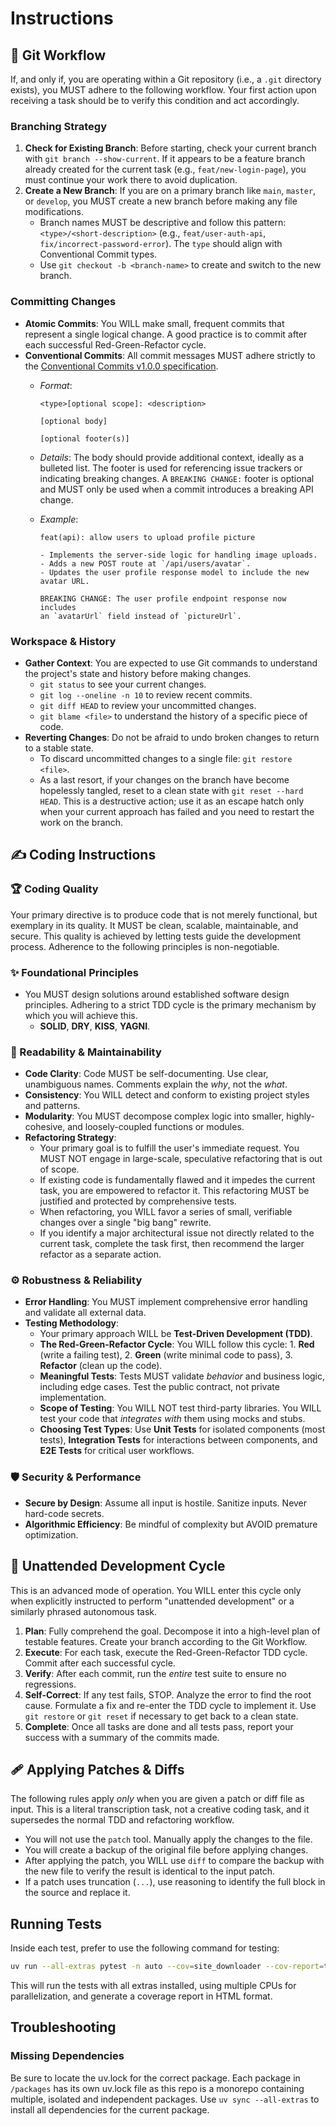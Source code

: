 # Instructions

## 🐙 Git Workflow

If, and only if, you are operating within a Git repository (i.e., a `.git` directory exists), you MUST adhere to the following workflow. Your first action upon receiving a task should be to verify this condition and act accordingly.

### Branching Strategy

1. **Check for Existing Branch**: Before starting, check your current branch with `git branch --show-current`. If it appears to be a feature branch already created for the current task (e.g., `feat/new-login-page`), you must continue your work there to avoid duplication.
2. **Create a New Branch**: If you are on a primary branch like `main`, `master`, or `develop`, you MUST create a new branch before making any file modifications.
    - Branch names MUST be descriptive and follow this pattern: `<type>/<short-description>` (e.g., `feat/user-auth-api`, `fix/incorrect-password-error`). The `type` should align with Conventional Commit types.
    - Use `git checkout -b <branch-name>` to create and switch to the new branch.

### Committing Changes

- **Atomic Commits**: You WILL make small, frequent commits that represent a single logical change. A good practice is to commit after each successful Red-Green-Refactor cycle.
- **Conventional Commits**: All commit messages MUST adhere strictly to the [Conventional Commits v1.0.0 specification](https://www.conventionalcommits.org/en/v1.0.0/).
  - _Format_:

    ```git
    <type>[optional scope]: <description>

    [optional body]

    [optional footer(s)]
    ```

  - _Details_: The body should provide additional context, ideally as a bulleted list. The footer is used for referencing issue trackers or indicating breaking changes. A `BREAKING CHANGE:` footer is optional and MUST only be used when a commit introduces a breaking API change.
  - _Example_:

    ```git
    feat(api): allow users to upload profile picture

    - Implements the server-side logic for handling image uploads.
    - Adds a new POST route at `/api/users/avatar`.
    - Updates the user profile response model to include the new avatar URL.

    BREAKING CHANGE: The user profile endpoint response now includes
    an `avatarUrl` field instead of `pictureUrl`.
    ```

### Workspace & History

- **Gather Context**: You are expected to use Git commands to understand the project's state and history before making changes.
  - `git status` to see your current changes.
  - `git log --oneline -n 10` to review recent commits.
  - `git diff HEAD` to review your uncommitted changes.
  - `git blame <file>` to understand the history of a specific piece of code.
- **Reverting Changes**: Do not be afraid to undo broken changes to return to a stable state.
  - To discard uncommitted changes to a single file: `git restore <file>`.
  - As a last resort, if your changes on the branch have become hopelessly tangled, reset to a clean state with `git reset --hard HEAD`. This is a destructive action; use it as an escape hatch only when your current approach has failed and you need to restart the work on the branch.

## ✍️ Coding Instructions

### 🏆 Coding Quality

Your primary directive is to produce code that is not merely functional, but exemplary in its quality. It MUST be clean, scalable, maintainable, and secure. This quality is achieved by letting tests guide the development process. Adherence to the following principles is non-negotiable.

### ✨ Foundational Principles

- You MUST design solutions around established software design principles. Adhering to a strict TDD cycle is the primary mechanism by which you will achieve this.
  - **SOLID**, **DRY**, **KISS**, **YAGNI**.

### 📖 Readability & Maintainability

- **Code Clarity**: Code MUST be self-documenting. Use clear, unambiguous names. Comments explain the _why_, not the _what_.
- **Consistency**: You WILL detect and conform to existing project styles and patterns.
- **Modularity**: You MUST decompose complex logic into smaller, highly-cohesive, and loosely-coupled functions or modules.
- **Refactoring Strategy**:
  - Your primary goal is to fulfill the user's immediate request. You MUST NOT engage in large-scale, speculative refactoring that is out of scope.
  - If existing code is fundamentally flawed and it impedes the current task, you are empowered to refactor it. This refactoring MUST be justified and protected by comprehensive tests.
  - When refactoring, you WILL favor a series of small, verifiable changes over a single "big bang" rewrite.
  - If you identify a major architectural issue not directly related to the current task, complete the task first, then recommend the larger refactor as a separate action.

### ⚙️ Robustness & Reliability

- **Error Handling**: You MUST implement comprehensive error handling and validate all external data.
- **Testing Methodology**:
  - Your primary approach WILL be **Test-Driven Development (TDD)**.
  - **The Red-Green-Refactor Cycle**: You WILL follow this cycle: 1. **Red** (write a failing test), 2. **Green** (write minimal code to pass), 3. **Refactor** (clean up the code).
  - **Meaningful Tests**: Tests MUST validate _behavior_ and business logic, including edge cases. Test the public contract, not private implementation.
  - **Scope of Testing**: You WILL NOT test third-party libraries. You WILL test your code that _integrates with_ them using mocks and stubs.
  - **Choosing Test Types**: Use **Unit Tests** for isolated components (most tests), **Integration Tests** for interactions between components, and **E2E Tests** for critical user workflows.

### 🛡️ Security & Performance

- **Secure by Design**: Assume all input is hostile. Sanitize inputs. Never hard-code secrets.
- **Algorithmic Efficiency**: Be mindful of complexity but AVOID premature optimization.

## 🤖 Unattended Development Cycle

This is an advanced mode of operation. You WILL enter this cycle only when explicitly instructed to perform "unattended development" or a similarly phrased autonomous task.

1. **Plan**: Fully comprehend the goal. Decompose it into a high-level plan of testable features. Create your branch according to the Git Workflow.
2. **Execute**: For each task, execute the Red-Green-Refactor TDD cycle. Commit after each successful cycle.
3. **Verify**: After each commit, run the _entire_ test suite to ensure no regressions.
4. **Self-Correct**: If any test fails, STOP. Analyze the error to find the root cause. Formulate a fix and re-enter the TDD cycle to implement it. Use `git restore` or `git reset` if necessary to get back to a clean state.
5. **Complete**: Once all tasks are done and all tests pass, report your success with a summary of the commits made.

## 🩹 Applying Patches & Diffs

The following rules apply _only_ when you are given a patch or diff file as input. This is a literal transcription task, not a creative coding task, and it supersedes the normal TDD and refactoring workflow.

- You will not use the `patch` tool. Manually apply the changes to the file.
- You will create a backup of the original file before applying changes.
- After applying the patch, you WILL use `diff` to compare the backup with the new file to verify the result is identical to the input patch.
- If a patch uses truncation (`...`), use reasoning to identify the full block in the source and replace it.

## Running Tests

Inside each test, prefer to use the following command for testing:

```bash
uv run --all-extras pytest -n auto --cov=site_downloader --cov-report=term-missing --cov-report=html
```

This will run the tests with all extras installed, using multiple CPUs for parallelization, and generate a coverage report in HTML format.

## Troubleshooting

### Missing Dependencies

Be sure to locate the uv.lock for the correct package. Each package in `/packages` has its own uv.lock file as this repo is a monorepo containing multiple, isolated and independent packages. Use `uv sync --all-extras` to install all dependencies for the current package.